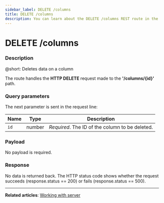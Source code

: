```yaml
---
sidebar_label: DELETE /columns
title: DELETE /columns
description: You can learn about the DELETE /columns REST route in the documentation of the DHTMLX JavaScript Kanban library. Browse developer guides and API reference, try out code examples and live demos, and download a free 30-day evaluation version of DHTMLX Kanban.
---
```


# DELETE /columns

### Description

@short: Deletes data on a column

The route handles the **HTTP DELETE** request made to the **'/columns/{id}'** path. 

### Query parameters

The next parameter is sent in the request line:

| Name       | Type        | Description |
| ----------- | ----------- | ----------- |
| `id`       |  number   | *Required*. The ID of the column to be deleted.|

### Payload

No payload is required.

### Response

No data is returned back. The HTTP status code shows whether the request succeeds (response.status == 200) or fails (response.status == 500).


---

**Related articles**: [Working with server](guides/working_with_server.md)
